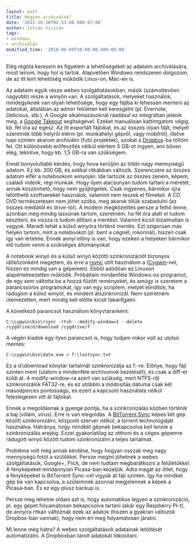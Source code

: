 ```yaml
---
layout: post
title: Hogyan archiválok?
date: '2013-10-26T02:53:00.000-07:00'
author: István Viczián
tags:
- windows
- archiválás
modified_time: '2018-06-09T10:00:00.000-08:00'
---
```


Elég régóta keresem és figyelem a lehetőségeket az adataim
archiválására, most leírom, hogy hol is tartok. Alapvetően Windows
rendszeren dolgozom, de az itt leírt lehetőség működik Linux-on, Mac-en
is.

Az adataim egyik része webes szolgáltatásokban, másik (számottevően
nagyobb) része a winyón van. A szolgáltatások, melyeket használok,
mindegyiknek van olyan lehetősége, hogy egy fájlba ki lehessen menteni
az adatokat, általában az admin felületen kell keresgélni (pl. Evernote,
Delicious, stb.). A Google alkalmazásoknál ráadásul ez integráltan
jelenik meg, a [Google Takeout](https://www.google.com/settings/takeout)
segítségével. Ezeket manuálisan kattintgatom végig, kb. fél óra az
egész. Az itt exportált fájlokat, és az összes olyan fájlt, melyet
szeretnék több helyről elérni (pl. munkahelyi gépről, vagy mobilról),
illetve napi szinten akarom archiválni (futó projektek), azokat a
[Dropbox](https://www.dropbox.com/home)-ba töltöm fel. Ott különösebb
erőfeszítés nélkül elértem 5 GB-ot ingyen, ami bőven elég, tekintve,
hogy kb. 1,5 GB-ra van szükségem.

Ennél bonyolultabb kérdés, hogy hova kerüljön az többi nagy mennyiségű
adatom. Ez kb. 300 GB, és sokkal ritkábban változik. Szerencsére az
összes adatom elfér a notebookom winyóján. Ide tartozik az összes zeném,
képem, családi videók, régi munkák. Hogy ilyen alacsonyan tudom tartani
a méretét, annak köszönhető, hogy nem gyűjtögetek. Csak ingyenes,
bármikor újra letölthető szoftvereket használok, valamint nem teszek el
filmeket. A CD, DVD természetesen nem jöhet szóba, meg akarok tőlük
szabadulni (az összes médiától és drive-tól). A modern megközelítés
persze a felhő lenne, azonban még mindig lassúnak tartom, szeretném, ha
fél óra alatt el tudom készíteni, és vissza is tudom állítani a mentést.
Valamint kicsit bizalmatlan is vagyok. Maradt tehát a külső winyóra
történő mentés. Ezt szigorúan más helyen tartom, mint a notebookot (pl.
bent a cégnél, rokonnál), hiszen csak így van értelme. Ennek annyi előny
is van, hogy ezeken a helyeken bármikor elő tudom venni a szükséges
állományokat.

A notebook winyó és a külső winyó közötti szinkronizációt bizonyos
időközönként megejtem, és erre a [rsync](https://rsync.samba.org/)
utilt használom a ([Cygwin](http://www.cygwin.com/)-nel, hiszen ez
mindig van a gépemen). Ebből adódóan ez Linuxon alapértelmezetten
működik. Próbáltam mindenféle Windows-os programot, de egy sem váltotta
be a hozzá fűzött reményeket, és amúgy is szeretem a parancssoros
programokat, így van egy scriptem, melyet elindítok, ha rádugom a külső
winyót, és mindent átszinkronizál. Nem szeretném ütemezetten, mert
mindig kell előtte kicsit takarítgatni.

A következő parancsot használom könyvtáranként:

    C:\cygwin\bin\rsync -rtvh --modify-window=1 --delete  /cygdrive/d/download /cygdrive/f

A végén kiadok egy ilyen parancsot is, hogy tudjam mikor volt az utolsó
mentés:

    C:\cygwin\bin\date.exe > f:\lastsync.txt

Ez a d:\\download könytár tartalmát szinkronizálja az f:-re. Előnye,
hogy fájl szinten ment (utálom a mindenféle archívumok kezelését), és
csak a diff-et küldi át. A modify-window-ra azért van szükség, mert
NTFS-ről szinkronizálok FAT32-re, és ez utóbbin a módosítás dátuma csak
két másodperces pontosságú, és ezért a kapcsoló használata nélkül
feleslegesen vitt át fájlokat.

Ennek a megoldásnak a gyenge pontja, ha a szinkronizálás közben történik
a baj (villám, vírus). Erre is van megoldás. A [BitTorrent
Sync](http://labs.bittorrent.com/experiments/sync.html) képes két gép
között szinkronizálni, központi szerver nélkül, a torrent technológiáját
használva. Hátránya, hogy mindkét gépnek bekapcsolva kell lennie a
szinkronizálás erejéig. Ezzel gyakorlatilag az otthoni és a céges
gépemre rádugott winyó között tudom szinkronizálni a teljes tartalmat.

Probléma volt még annak kérdése, hogy hogyan osszak meg nagy mennyiségű
fotót a szülőkkel. Persze megint jöhetnek a webes szolgáltatások,
Google+, Flick, de nem tudtam megbarátkozni a felületükkel. A
fényképeket mindannyian Picasa-ban kezeljük. Adta magát az ötlet, hogy a
fényképeket is BitTorrent Sync-cel vigyük át fájl szinten. Így ha
mindkét gép be van kapcsolva, a szüleimnek azonnal megjelennek a képek a
Picasa-ban. És ez egy plusz backup is.

Persze meg lehetne oldani azt is, hogy automatikus legyen a
szinkronizáció, pl. egy gépet folyamatosan bekapcsolva tartani (akár egy
Raspberry PI-t), de annyira ritkán változnak ezek az adatok (hiszen a
gyakran változók Dropbox-ban vannak), hogy nem éri meg folyamatosan
járatni.

Mi lenne még hátra? A webes szolgáltatások adatainak letöltését
automatizálni. A Dropboxban tárolt adatokat titkosítani.
